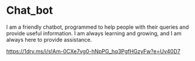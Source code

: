 # Chat_bot
I am a friendly chatbot, programmed to help people with their queries and provide useful information. I am always learning and growing, and I am always here to provide assistance.


https://1drv.ms/i/s!Am-0CXe7vg0-hNpPG_hq3PgfHGzyFw?e=Uv40D7
